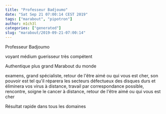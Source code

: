 ```yaml
---
title: "Professeur Badjoumo"
date: "Sat Sep 21 07:00:14 CEST 2019"
tags: ["marabout", "pipotron"]
author: m1ch3l
categories: ["generated"]
slug: "marabout/2019-09-21-07:00:14"
---
```


Professeur Badjoumo

voyant médium guerisseur très compétent

Authentique plus grand Marabout du monde

examens, grand spécialiste, retour de l'être aimé ou qui vous est cher, son pouvoir est tel qu'il réparera les secteurs défectueux des disques durs et éliminera vos virus à distance, travail par correspondance possible, rencontre, soigne le cancer à distance, retour de l'être aimé ou qui vous est cher

Résultat rapide dans tous les domaines
